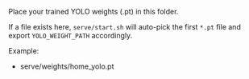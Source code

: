 Place your trained YOLO weights (.pt) in this folder.

If a file exists here, `serve/start.sh` will auto-pick the first `*.pt` file
and export `YOLO_WEIGHT_PATH` accordingly.

Example:
- serve/weights/home_yolo.pt

